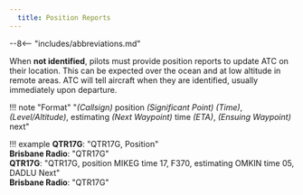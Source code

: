 ```yaml
---
  title: Position Reports
---
```


--8<-- "includes/abbreviations.md"

When **not identified**, pilots must provide position reports to update ATC on their location. This can be expected over the ocean and at low altitude in remote areas. ATC will tell aircraft when they are identified, usually immediately upon departure.

!!! note "Format"
    "*(Callsign)* position *(Significant Point)* *(Time)*, *(Level/Altitude)*, estimating *(Next Waypoint)* time *(ETA)*, *(Ensuing Waypoint)* next"

!!! example
    **QTR17G**: "QTR17G, Position"  
    **Brisbane Radio**: "QTR17G"  
    **QTR17G**: "QTR17G, position MIKEG time 17, F370, estimating OMKIN time 05, DADLU Next"  
    **Brisbane Radio**: "QTR17G"  